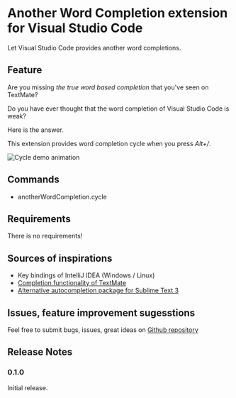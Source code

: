 # Another Word Completion extension for Visual Studio Code

Let Visual Studio Code provides another word completions.

## Feature

Are you missing *the true word based completion* that you've seen on TextMate?

Do you have ever thought that the word completion of Visual Studio Code is weak?

Here is the answer.

This extension provides word completion cycle when you press *Alt+/*.

![Cycle demo animation](https://raw.githubusercontent.com/getogrand/another-word-completion/master/images/cycle.gif)

## Commands
- anotherWordCompletion.cycle

## Requirements

There is no requirements!

## Sources of inspirations
- Key bindings of IntelliJ IDEA (Windows / Linux)
- [Completion functionality of TextMate](http://manual.macromates.com/en/working_with_text#completion)
- [Alternative autocompletion package for Sublime Text 3](https://github.com/atombender/sublime_text_alternative_autocompletion)

## Issues, feature improvement sugesstions
Feel free to submit bugs, issues, great ideas on [Github repository](https://github.com/getogrand/another-word-completion/issues)

## Release Notes

### 0.1.0

Initial release.
